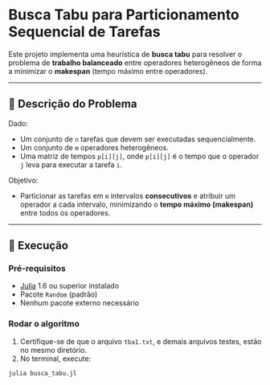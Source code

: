 # Busca Tabu para Particionamento Sequencial de Tarefas

Este projeto implementa uma heurística de **busca tabu** para resolver o problema de **trabalho balanceado** entre operadores heterogêneos de forma a minimizar o **makespan** (tempo máximo entre operadores).

---

## 📌 Descrição do Problema

Dado:

- Um conjunto de `n` tarefas que devem ser executadas sequencialmente.
- Um conjunto de `m` operadores heterogêneos.
- Uma matriz de tempos `p[i][j]`, onde `p[i][j]` é o tempo que o operador `j` leva para executar a tarefa `i`.

Objetivo:

- Particionar as tarefas em `m` intervalos **consecutivos** e atribuir um operador a cada intervalo, minimizando o **tempo máximo (makespan)** entre todos os operadores.

---

## 🚀 Execução

### Pré-requisitos

- [Julia](https://julialang.org/) 1.6 ou superior instalado
- Pacote `Random` (padrão)
- Nenhum pacote externo necessário

### Rodar o algoritmo

1. Certifique-se de que o arquivo `tba1.txt`, e demais arquivos testes, estão no mesmo diretório.
2. No terminal, execute:

```bash
julia busca_tabu.jl

